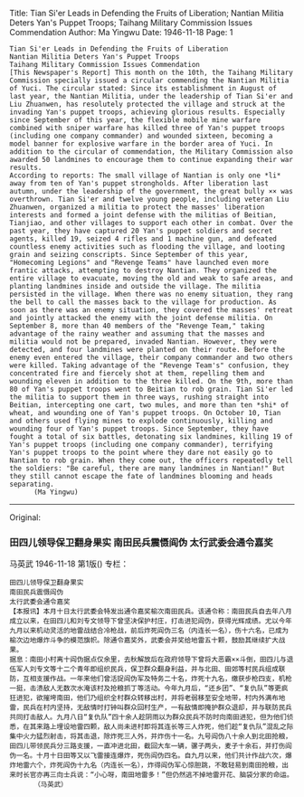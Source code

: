 Title: Tian Si'er Leads in Defending the Fruits of Liberation; Nantian Militia Deters Yan's Puppet Troops; Taihang Military Commission Issues Commendation
Author: Ma Yingwu
Date: 1946-11-18
Page: 1

    Tian Si'er Leads in Defending the Fruits of Liberation
    Nantian Militia Deters Yan's Puppet Troops
    Taihang Military Commission Issues Commendation
    [This Newspaper's Report] This month on the 10th, the Taihang Military Commission specially issued a circular commending the Nantian Militia of Yuci. The circular stated: Since its establishment in August of last year, the Nantian Militia, under the leadership of Tian Si'er and Liu Zhuanwen, has resolutely protected the village and struck at the invading Yan's puppet troops, achieving glorious results. Especially since September of this year, the flexible mobile mine warfare combined with sniper warfare has killed three of Yan's puppet troops (including one company commander) and wounded sixteen, becoming a model banner for explosive warfare in the border area of Yuci. In addition to the circular of commendation, the Military Commission also awarded 50 landmines to encourage them to continue expanding their war results.
    According to reports: The small village of Nantian is only one *li* away from ten of Yan's puppet strongholds. After liberation last autumn, under the leadership of the government, the great bully ×× was overthrown. Tian Si'er and twelve young people, including veteran Liu Zhuanwen, organized a militia to protect the masses' liberation interests and formed a joint defense with the militias of Beitian, Tianjiao, and other villages to support each other in combat. Over the past year, they have captured 20 Yan's puppet soldiers and secret agents, killed 19, seized 4 rifles and 1 machine gun, and defeated countless enemy activities such as flooding the village, and looting grain and seizing conscripts. Since September of this year, "Homecoming Legions" and "Revenge Teams" have launched even more frantic attacks, attempting to destroy Nantian. They organized the entire village to evacuate, moving the old and weak to safe areas, and planting landmines inside and outside the village. The militia persisted in the village. When there was no enemy situation, they rang the bell to call the masses back to the village for production. As soon as there was an enemy situation, they covered the masses' retreat and jointly attacked the enemy with the joint defense militia. On September 8, more than 40 members of the "Revenge Team," taking advantage of the rainy weather and assuming that the masses and militia would not be prepared, invaded Nantian. However, they were detected, and four landmines were planted on their route. Before the enemy even entered the village, their company commander and two others were killed. Taking advantage of the "Revenge Team's" confusion, they concentrated fire and fiercely shot at them, repelling them and wounding eleven in addition to the three killed. On the 9th, more than 80 of Yan's puppet troops went to Beitian to rob grain. Tian Si'er led the militia to support them in three ways, rushing straight into Beitian, intercepting one cart, two mules, and more than ten *shi* of wheat, and wounding one of Yan's puppet troops. On October 10, Tian and others used flying mines to explode continuously, killing and wounding four of Yan's puppet troops. Since September, they have fought a total of six battles, detonating six landmines, killing 19 of Yan's puppet troops (including one company commander), terrifying Yan's puppet troops to the point where they dare not easily go to Nantian to rob grain. When they come out, the officers repeatedly tell the soldiers: "Be careful, there are many landmines in Nantian!" But they still cannot escape the fate of landmines blooming and heads separating.
          (Ma Yingwu)



<hr /> 

Original: 


### 田四儿领导保卫翻身果实  南田民兵震慑阎伪  太行武委会通令嘉奖
马英武
1946-11-18
第1版()
专栏：

    田四儿领导保卫翻身果实
    南田民兵震慑阎伪
    太行武委会通令嘉奖
    【本报讯】本月十日太行武委会特发出通令嘉奖榆次南田民兵。该通令称：南田民兵自去年八月成立以来，在田四儿和刘专文领导下曾坚决保护村庄，打击进犯阎伪，获得光辉成绩。尤以今年九月以来机动灵活的地雷战结合冷枪战，前后炸死阎伪三名（内连长一名），伤十六名，已成为榆次边地爆炸斗争的模范旗帜。除通令嘉奖外，武委会并奖给地雷五十颗，鼓励其继续扩大战果。
    据息：南田小村离十阎伪据点仅余里，去秋解放后在政府领导下曾将大恶霸××斗倒，田四儿与退伍军人刘专文等十二个青年即组织民兵，保卫群众翻身利益，并与北田、田郊等村民兵组成联防，互相支援作战。一年来他们曾活捉阎伪军及特务二十名，炸死十九名，缴获步枪四支，机枪一挺，击溃敌人无数次水淹该村及抢粮抓丁等活动。今年九月后，“还乡团”、“复仇队”等更疯狂进犯，欲摧垮南田，他们乃组织全村群众转移出村，并将老弱移至安全地带，村内外满布地雷，民兵在村内坚持，无敌情时打钟叫群众回村生产，一有敌情即掩护群众退却，并与联防民兵共同打击敌人。九月八日“复仇队”四十余人趁阴雨以为群众民兵不防时向南田进犯，但为他们侦悉，在其来路上埋设地雷四颗，敌人尚未进村即将其连长等三人炸死，他们趁“复仇队”混乱之际集中火力猛烈射击，将其击退，除炸死三人外，并炸伤十一名。九号阎伪八十余人到北田抢粮，田四儿带领民兵分三路支援，一直冲进北田，截回大车一辆，骡子两头，麦子十余石，并打伤阎伪一名。十月十日田等又以飞雷接连爆炸，死伤阎伪四名。自九月以来，他们共计作战六次，爆炸地雷六个，炸死阎伪十九名（内连长一名），炸得阎伪军心惊胆跳，不敢轻易到南田抢粮，出来时长官亦再三向士兵说：“小心呀，南田地雷多！”但仍然逃不掉地雷开花、脑袋分家的命运。
          （马英武）
